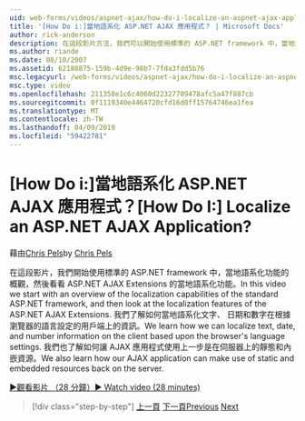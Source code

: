 ```yaml
---
uid: web-forms/videos/aspnet-ajax/how-do-i-localize-an-aspnet-ajax-application
title: '[How Do i:]當地語系化 ASP.NET AJAX 應用程式？ | Microsoft Docs'
author: rick-anderson
description: 在這段影片方法，我們可以開始使用標準的 ASP.NET framework 中，當地語系化功能的概觀，，然後查看的當地語系化功能...
ms.author: riande
ms.date: 08/10/2007
ms.assetid: 62188875-159b-4d9e-98b7-7fda3fdd5b76
msc.legacyurl: /web-forms/videos/aspnet-ajax/how-do-i-localize-an-aspnet-ajax-application
msc.type: video
ms.openlocfilehash: 211350e1c6c4060d22327709478afc5a47f887cb
ms.sourcegitcommit: 0f1119340e4464720cfd16d0ff15764746ea1fea
ms.translationtype: MT
ms.contentlocale: zh-TW
ms.lasthandoff: 04/09/2019
ms.locfileid: "59422781"
---
```

# <a name="how-do-i-localize-an-aspnet-ajax-application"></a><span data-ttu-id="deae1-104">[How Do i:]當地語系化 ASP.NET AJAX 應用程式？</span><span class="sxs-lookup"><span data-stu-id="deae1-104">[How Do I:] Localize an ASP.NET AJAX Application?</span></span>

<span data-ttu-id="deae1-105">藉由[Chris Pels](https://twitter.com/chrispels)</span><span class="sxs-lookup"><span data-stu-id="deae1-105">by [Chris Pels](https://twitter.com/chrispels)</span></span>

<span data-ttu-id="deae1-106">在這段影片，我們開始使用標準的 ASP.NET framework 中，當地語系化功能的概觀，然後看看 ASP.NET AJAX Extensions 的當地語系化功能。</span><span class="sxs-lookup"><span data-stu-id="deae1-106">In this video we start with an overview of the localization capabilities of the standard ASP.NET framework, and then look at the localization features of the ASP.NET AJAX Extensions.</span></span> <span data-ttu-id="deae1-107">我們了解如何當地語系化文字、 日期和數字在根據瀏覽器的語言設定的用戶端上的資訊。</span><span class="sxs-lookup"><span data-stu-id="deae1-107">We learn how we can localize text, date, and number information on the client based upon the browser's language settings.</span></span> <span data-ttu-id="deae1-108">我們也了解如何讓 AJAX 應用程式使用上一步是在伺服器上的靜態和內嵌資源。</span><span class="sxs-lookup"><span data-stu-id="deae1-108">We also learn how our AJAX application can make use of static and embedded resources back on the server.</span></span>

[<span data-ttu-id="deae1-109">&#9654;觀看影片 （28 分鐘）</span><span class="sxs-lookup"><span data-stu-id="deae1-109">&#9654; Watch video (28 minutes)</span></span>](https://channel9.msdn.com/Blogs/ASP-NET-Site-Videos/how-do-i-localize-an-aspnet-ajax-application)

> [!div class="step-by-step"]
> <span data-ttu-id="deae1-110">[上一頁](how-do-i-implement-the-persistent-communications-pattern-with-the-updatepanel.md)
> [下一頁](how-do-i-implement-the-persistent-communications-pattern-using-web-services.md)</span><span class="sxs-lookup"><span data-stu-id="deae1-110">[Previous](how-do-i-implement-the-persistent-communications-pattern-with-the-updatepanel.md)
[Next](how-do-i-implement-the-persistent-communications-pattern-using-web-services.md)</span></span>
